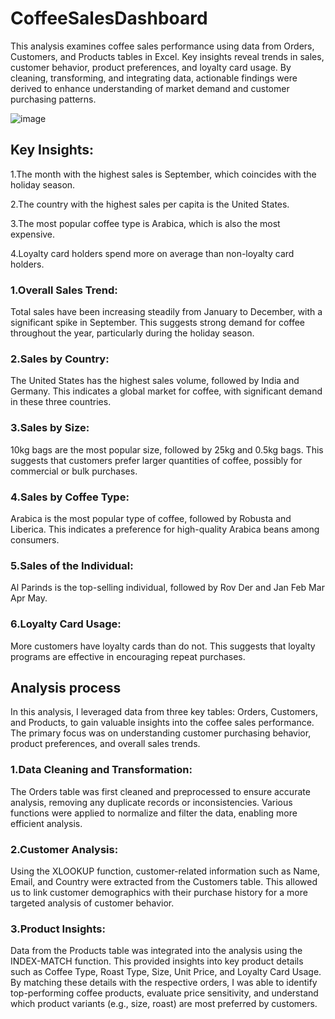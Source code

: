 # CoffeeSalesDashboard

This analysis examines coffee sales performance using data from Orders, Customers, and Products tables in Excel. Key insights reveal trends in sales, customer behavior, product preferences, and loyalty card usage. By cleaning, transforming, and integrating data, actionable findings were derived to enhance understanding of market demand and customer purchasing patterns.

![image](https://github.com/user-attachments/assets/7612e23a-f7ed-4307-8961-e69bc8bfed12)


## Key Insights:
1.The month with the highest sales is September, which coincides with the holiday season.

2.The country with the highest sales per capita is the United States.

3.The most popular coffee type is Arabica, which is also the most expensive.

4.Loyalty card holders spend more on average than non-loyalty card holders.

### 1.Overall Sales Trend:
Total sales have been increasing steadily from January to December, with a significant spike in September.
This suggests strong demand for coffee throughout the year, particularly during the holiday season.

### 2.Sales by Country:
The United States has the highest sales volume, followed by India and Germany.
This indicates a global market for coffee, with significant demand in these three countries.

### 3.Sales by Size:
10kg bags are the most popular size, followed by 25kg and 0.5kg bags.
This suggests that customers prefer larger quantities of coffee, possibly for commercial or bulk purchases.

### 4.Sales by Coffee Type:
Arabica is the most popular type of coffee, followed by Robusta and Liberica.
This indicates a preference for high-quality Arabica beans among consumers.

### 5.Sales of the Individual:
Al Parinds is the top-selling individual, followed by Rov Der and Jan Feb Mar Apr May.

### 6.Loyalty Card Usage:
More customers have loyalty cards than do not.
This suggests that loyalty programs are effective in encouraging repeat purchases.

## Analysis process
In this analysis, I leveraged data from three key tables: Orders, Customers, and Products, to gain valuable insights into the coffee sales performance. The primary focus was on understanding customer purchasing behavior, product preferences, and overall sales trends.

### 1.Data Cleaning and Transformation:
The Orders table was first cleaned and preprocessed to ensure accurate analysis, removing any duplicate records or inconsistencies. Various functions were applied to normalize and filter the data, enabling more efficient analysis.

### 2.Customer Analysis:
Using the XLOOKUP function, customer-related information such as Name, Email, and Country were extracted from the Customers table. This allowed us to link customer demographics with their purchase history for a more targeted analysis of customer behavior.

### 3.Product Insights:
Data from the Products table was integrated into the analysis using the INDEX-MATCH function. This provided insights into key product details such as Coffee Type, Roast Type, Size, Unit Price, and Loyalty Card Usage.
By matching these details with the respective orders, I was able to identify top-performing coffee products, evaluate price sensitivity, and understand which product variants (e.g., size, roast) are most preferred by customers.
